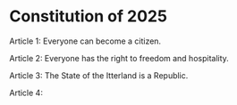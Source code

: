# Constitution of 2025

Article 1: Everyone can become a citizen.

Article 2: Everyone has the right to freedom and hospitality.

Article 3: The State of the Itterland is a Republic.

Article 4: 
